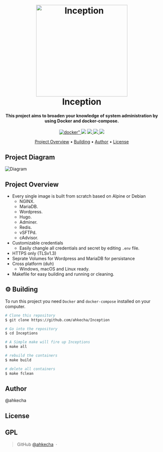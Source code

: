 
<h1 align="center">
  <br>
  <a href="#"><img src="https://i.giphy.com/media/7pHTiZYbAoq40/giphy.webp" alt="Inception" width="300"></a>
  <br>
  Inception
  <br>
</h1>

<h4 align="center">This project aims to broaden your knowledge of system administration by using Docker and docker-compose.</h4>

<p align="center">
  <a href="https://badge.fury.io/js/electron-markdownify">
    <img src="https://img.shields.io/badge/docker-%230db7ed.svg?style=for-the-badge&logo=docker&logoColor=white"
         alt=docker">
  </a>
  <a href="#"><img src="https://img.shields.io/badge/nginx-%23009639.svg?style=for-the-badge&logo=nginx&logoColor=white"></a>
  <a href="#">
      <img src="https://img.shields.io/badge/MariaDB-003545?style=for-the-badge&logo=mariadb&logoColor=white">
  </a>
  <a href="#">
    <img src="https://img.shields.io/badge/Hugo-black.svg?style=for-the-badge&logo=Hugo">
  </a>
  <a href="#">
    <img src="https://img.shields.io/badge/WordPress-%23117AC9.svg?style=for-the-badge&logo=WordPress&logoColor=white">
  </a>
</p>



<p align="center">
  <a href="#Project Overview">Project Overview</a> •
  <a href="#Building">Building</a> •
  <a href="#Author">Author</a> •
  <a href="#license">License</a>
</p>

## Project Diagram
![Diagram](https://i.imgur.com/L2rjKtK.png)

## Project Overview

* Every single image is built from scratch based on Alpine or Debian
  - NGINX.
  - MariaDB.
  - Wordpress.
  - Hugo.
  - Adminer.
  - Redis.
  - vSFTPd.
  - cAdvisor.
* Customizable credentials
  - Easily changle all credentials and secret by editing `.env` file.
* HTTPS only (TLSv1.3)
* Seprate Volumes for Wordpress and MariaDB for persistance
* Cross platform (duh)
  - Windows, macOS and Linux ready.
* Makefile for easy building and running or cleaning.

## :gear: Building

To run this project you need `Docker` and `docker-compose` installed on your computer.


```bash
# Clone this repository
$ git clone https://github.com/ahkecha/Inception

# Go into the repository
$ cd Inceptions

# A Simple make will fire up Inceptions
$ make all

# rebuild the containers
$ make build

# delete all containers
$ make fclean
```

## Author

@ahkecha


## License
GPL
---
> GitHub [@ahkecha](https://github.com/ahkecha) &nbsp;&middot;&nbsp;

